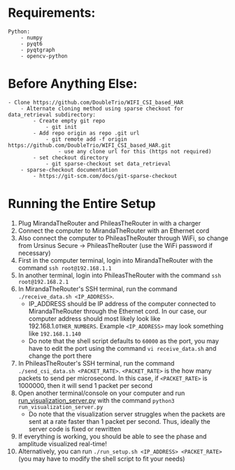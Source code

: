 # Requirements:
	Python:
		- numpy
		- pyqt6
		- pyqtgraph
		- opencv-python

# Before Anything Else:
	- Clone https://github.com/DoubleTrio/WIFI_CSI_based_HAR
		- Alternate cloning method using sparse checkout for data_retrieval subdirectory:
			- Create empty git repo
				- git init
			- Add repo origin as repo .git url
				- git remote add -f origin  https://github.com/DoubleTrio/WIFI_CSI_based_HAR.git
					- use any clone url for this (https not required)
			- set checkout directory
				- git sparse-checkout set data_retrieval
		- sparse-checkout documentation
			- https://git-scm.com/docs/git-sparse-checkout

# Running the Entire Setup

1. Plug MirandaTheRouter and PhileasTheRouter in with a charger
2. Connect the computer to MirandaTheRouter with an Ethernet cord
3. Also connect the computer to PhileasTheRouter through WiFi, so change from Ursinus Secure -> PhileasTheRouter (use the WiFi password if necessary)
4. First in the computer terminal, login into MirandaTheRouter with the command `ssh root@192.168.1.1`
5. In another terminal, login into PhileasTheRouter with the command `ssh root@192.168.2.1`
6. In MirandaTheRouter's SSH terminal, run the command `./receive_data.sh <IP_ADDRESS>`. 
    - IP_ADDRESS should be IP address of the computer connected to MirandaTheRouter through the Ethernet cord. In our case, our computer address should most likely look like 192.168.1.`OTHER_NUMBERS`. Example `<IP_ADDRESS>` may look something like `192.168.1.140`  
    - Do note that the shell script defaults to `60000` as the port, you may have to edit the port using the command `vi receive_data.sh` and change the port there
7. In PhileasTheRouter's SSH terminal, run the command `./send_csi_data.sh <PACKET_RATE>`. `<PACKET_RATE>` is the how many packets to send per microsecond. In this case, if `<PACKET_RATE>` is 1000000, then it will send 1 packet per second
8. Open another terminal/console on your computer and run [run_visualization_server.py](https://github.com/DoubleTrio/WIFI_CSI_based_HAR/blob/master/data_retrieval/run_visualization_server.py) with the command `python3 run_visualization_server.py`
    - Do note that the visualization server struggles when the packets are sent at a rate faster than 1 packet per second. Thus, ideally the server code is fixed or rewritten
9. If everything is working, you should be able to see the phase and amplitude visualized real-time!
10. Alternatively, you can run `./run_setup.sh <IP_ADDRESS> <PACKET_RATE>` (you may have to modify the shell script to fit your needs)
